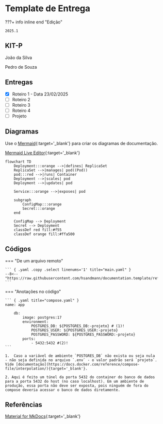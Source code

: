 # Template de Entrega


???+ info inline end "Edição"

    2025.1


## KIT-P

João da Silva

Pedro de Souza


## Entregas

- [x] Roteiro 1 - Data 23/02/2025
- [ ] Roteiro 2
- [ ] Roteiro 3
- [ ] Roteiro 4
- [ ] Projeto

## Diagramas

Use o [Mermaid](https://mermaid.js.org/intro/){:target='_blank'} para criar os diagramas de documentação.

[Mermaid Live Editor](https://mermaid.live/){:target='_blank'}


``` mermaid
flowchart TD
    Deployment:::orange -->|defines| ReplicaSet
    ReplicaSet -->|manages| pod((Pod))
    pod:::red -->|runs| Container
    Deployment -->|scales| pod
    Deployment -->|updates| pod

    Service:::orange -->|exposes| pod

    subgraph  
        ConfigMap:::orange
        Secret:::orange
    end

    ConfigMap --> Deployment
    Secret --> Deployment
    classDef red fill:#f55
    classDef orange fill:#ffa500
```



## Códigos

=== "De um arquivo remoto"

    ``` { .yaml .copy .select linenums='1' title="main.yaml" }
    --8<-- "https://raw.githubusercontent.com/hsandmann/documentation.template/refs/heads/main/.github/workflows/main.yaml"
    ```

=== "Anotações no código"

    ``` { .yaml title="compose.yaml" }
    name: app

        db:
            image: postgres:17
            environment:
                POSTGRES_DB: ${POSTGRES_DB:-projeto} # (1)!
                POSTGRES_USER: ${POSTGRES_USER:-projeto}
                POSTGRES_PASSWORD: ${POSTGRES_PASSWORD:-projeto}
            ports:
                - 5432:5432 #(2)!
    ```

    1.  Caso a variável de ambiente `POSTGRES_DB` não exista ou seja nula - não seja definida no arquivo `.env` - o valor padrão será `projeto`. Vide [documentação](https://docs.docker.com/reference/compose-file/interpolation/){target='_blank'}.

    2. Aqui é feito um túnel da porta 5432 do container do banco de dados para a porta 5432 do host (no caso localhost). Em um ambiente de produção, essa porta não deve ser exposta, pois ninguém de fora do compose deveria acessar o banco de dados diretamente.


## Referências

[Material for MkDocs](https://squidfunk.github.io/mkdocs-material/reference/){:target='_blank'}